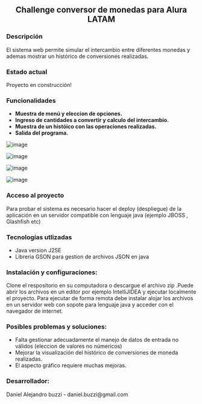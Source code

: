 <h2 align="center"> <b>Challenge conversor de monedas para Alura LATAM</b> </h2>

<h3> Descripción </h3>
El sistema web permite simular el intercambio entre diferentes monedas y ademas mostrar un histórico de conversiones realizadas.

<h3> Estado actual </h3>
Proyecto en construcción! 


<h3> Funcionalidades </h3>
<ul><li><b>Muestra de menú y eleccion de opciones.</b>  </li>
<li><b>Ingreso de cantidades a convertir y calculo del  intercambio.</b> </li>
<li><b>Muestra de un históico con las operaciones realizadas.</b> </li>
<li><b>Salida del programa.</b> </li></ul>


![image](https://github.com/user-attachments/assets/50484fc7-7dad-425a-a089-b769030383cf)

![image](https://github.com/user-attachments/assets/a7572924-4cdf-4df1-81f9-489d59f0d3b2)


![image](https://github.com/user-attachments/assets/23631870-f1f3-4168-822a-9e3ce87f20ff)


![image](https://github.com/user-attachments/assets/5661cfbc-0003-4ed4-8bd1-b71d449f0175)



<h3> Acceso al proyecto </h3>
Para probar el sistema es necesario hacer el deploy (despliegue) de la aplicación en un servidor compatible con lenguaje java (ejemplo JBOSS , Glashfish etc)

<h3> Tecnologías utlizadas </h3>
<ul><li>Java version J2SE</li>
<li>Libreria GSON para gestion de archivos JSON  en java</li></ul>


<h3> Instalación y configuraciones: </h3>
Clone el respositorio en su computadora o descargue el archivo zip .Puede abrir los archivos en un editor por ejemplo IntelliJIDEA y ejecutar localmente el proyecto.
Para ejecutar de forma remota debe instalar alojar los archivos en  un servidor web con sopote para lenguaje java y  acceder con el navegador de internet.

<h3> Posibles problemas y soluciones: </h3>
<ul><li>Falta gestionar adecuadamente el manejo de datos de entrada no válidos (eleccion de valores no númericos) </li>
<li>Mejorar la visualización del histórico de conversiones de moneda realizadas. </li>
<li>El aspecto gráfico requiere muchas mejoras.</li></ul>




<h3> Desarrollador: </h3>
Daniel Alejandro buzzi  - daniel.buzzi@gmail.com

